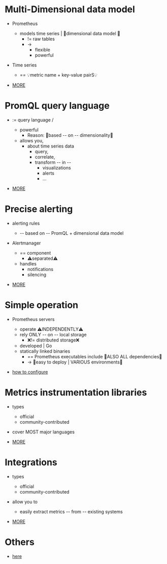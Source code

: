 # Multi-Dimensional data model
* Prometheus
  * models time series | 👀dimensional data model 👀 
    * != raw tables
    * -> 
      * flexible
      * powerful

* Time series
  * == 💡metric name + key-value pairS💡

* [MORE](/prometheus-website/docs/concepts/data_model.md)

# PromQL query language
* := query language / 
  * powerful
    * Reason: 🧠based -- on -- dimensionality🧠
  * allows you,
    * about time series data
      * query, 
      * correlate,
      * transform -- in -- 
        * visualizations
        * alerts
        * ...

* [MORE](https://github.com/dancer1325/prometheus/blob/main/docs/querying/basics.md)

# Precise alerting
* alerting rules
  * -- based on -- PromQL + dimensional data model

* Alertmanager 
  * == component
    * ⚠️separated⚠️
  * handles 
    * notifications
    * silencing

* [MORE](https://github.com/dancer1325/prometheus-alertmanager/blob/main/docs/overview.md)

# Simple operation
* Prometheus servers
  * operate ⚠️INDEPENDENTLY⚠️
  * rely ONLY -- on -- local storage
    * ❌!= distributed storage❌
  * developed | Go
  * statically linked binaries
    * == Prometheus executables include 👀ALSO ALL dependencies👀
    * -> 👀easy to deploy | VARIOUS environments👀

* [how to configure](https://github.com/dancer1325/prometheus/blob/main/docs/configuration/configuration.md)

# Metrics instrumentation libraries
* types
  * official
  * community-contributed
* cover MOST major languages

* [MORE](/prometheus-website/docs/instrumenting/clientlibs.md)

# Integrations
* types
  * official
  * community-contributed

* allow you to
  * easily extract metrics -- from -- existing systems

* [MORE](/prometheus-website/docs/instrumenting/exporters.md)

# Others
* [here](/prometheus-website/docs/introduction/overview.md)
